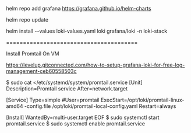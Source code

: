 helm repo add grafana https://grafana.github.io/helm-charts


helm repo update


helm install --values loki-values.yaml loki grafana/loki -n loki-stack



=======================================

Install Promtail On VM     

https://levelup.gitconnected.com/how-to-setup-grafana-loki-for-free-log-management-ceb60558503c 

$ sudo cat <<EOF >/etc/systemd/system/promtail.service
[Unit] 
Description=Promtail service 
After=network.target 
 
[Service] 
Type=simple 
#User=promtail 
ExecStart=/opt/loki/promtail-linux-amd64 -config.file /opt/loki/promtail-local-config.yaml 
Restart=always 
 
[Install] 
WantedBy=multi-user.target
EOF
$ sudo systemctl start promtail.service
$ sudo systemctl enable promtail.service
